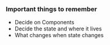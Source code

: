 ### Important things to remember 
- Decide on Components
- Decide the state and where it lives
- What changes when state changes

